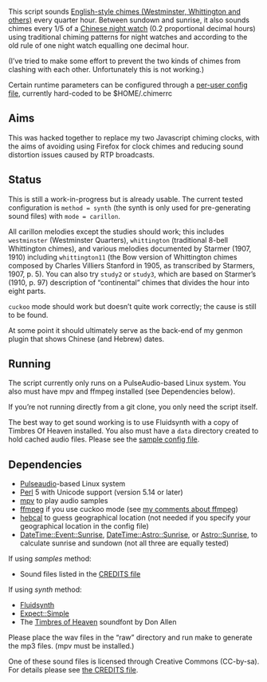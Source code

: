 This script sounds [English-style chimes (Westminster, Whittington and others)](doc/CHIMES.md) every quarter hour.
Between sundown and sunrise,
it also sounds chimes every 1/5 of a [Chinese night watch](doc/Night_watches.md) (0.2 proportional decimal hours)
using traditional chiming patterns for night watches and
according to the old rule of one night watch equalling one decimal hour.

(I’ve tried to make some effort to prevent
the two kinds of chimes from clashing with each other.
Unfortunately this is not working.)

Certain runtime parameters can be configured through a [per-user config file](doc/chimerrc.example),
currently hard-coded to be $HOME/.chimerrc

Aims
----
This was hacked together to replace my two Javascript chiming clocks,
with the aims of avoiding using Firefox for clock chimes
and reducing sound distortion issues caused by RTP broadcasts.

Status
------
This is still a work-in-progress but is already usable.
The current tested configuration is `method = synth`
(the synth is only used for pre-generating sound files)
with `mode = carillon`.

All carillon melodies except the studies should work;
this includes `westminster` (Westminster Quarters),
`whittington` (traditional 8-bell Whittington chimes),
and various melodies documented by Starmer (1907, 1910)
including `whittington11` (the Bow version of Whittington chimes composed by Charles Villiers Stanford in 1905,
as transcribed by Starmers, 1907, p. 5).
You can also try `study2` or `study3`,
which are based on Starmer’s (1910, p. 97) description of “continental” chimes that divides the hour into eight parts.

`cuckoo` mode should work but doesn’t quite work correctly;
the cause is still to be found.

At some point it should ultimately serve as the back-end of my genmon plugin that shows Chinese (and Hebrew) dates.

Running
-------
The script currently only runs on a PulseAudio-based Linux system.
You also must have mpv and ffmpeg installed (see Dependencies below).

If you’re not running directly from a git clone,
you only need the script itself.

The best way to get sound working is to use Fluidsynth
with a copy of Timbres Of Heaven installed.
You also must have a `data` directory created to hold cached audio files.
Please see the [sample config file](doc/chimerrc.example).


Dependencies
------------
- [Pulseaudio](https://www.freedesktop.org/wiki/Software/PulseAudio/)-based Linux system
- [Perl](https://www.perl.org/) 5 with Unicode support (version 5.14 or later)
- [mpv](https://github.com/mpv-player/mpv)
  to play audio samples
- [ffmpeg](https://ffmpeg.org/)
  if you use cuckoo mode
  (see [my comments about ffmpeg](doc/ffmpeg.md))
- [hebcal](https://github.com/hebcal/hebcal)
  to guess geographical location
  (not needed if you specify your geographical location in the config file)
- [DateTime::Event::Sunrise](https://metacpan.org/pod/DateTime::Event::Sunrise),
  [DateTime::Astro::Sunrise](https://metacpan.org/release/RKHILL/DateTime-Astro-Sunrise-0.01_01),
  or [Astro::Sunrise](https://metacpan.org/pod/Astro::Sunrise),
  to calculate sunrise and sundown
  (not all three are equally tested)

If using *samples* method:
- Sound files listed in the [CREDITS file](doc/CREDITS.md)

If using *synth* method:
- [Fluidsynth](https://www.fluidsynth.org/)
- [Expect::Simple](https://metacpan.org/pod/Expect::Simple)
- The [Timbres of Heaven](http://midkar.com/soundfonts/) soundfont by Don Allen

Please
place the wav files in the “raw” directory and run make to generate the mp3 files.
(mpv must be installed.)

One of these sound files is licensed through Creative Commons (CC-by-sa).
For details please see [the CREDITS file](doc/CREDITS.md).
